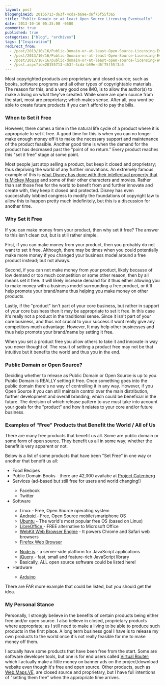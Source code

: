 ```yaml
---
layout: post
blogengineid: 20155713-d63f-4cda-b69e-d6f75f55f3a5
title: "Public Domain or at least Open Source Licensing Eventually"
date: 2013-10-16 05:35:00 -0500
comments: true
published: true
categories: ["blog", "archives"]
tags: ["Inspiration"]
redirect_from: 
  - /post/2013/10/16/Public-Domain-or-at-least-Open-Source-Licensing-Eventually.aspx
  - /post/2013/10/16/Public-Domain-or-at-least-Open-Source-Licensing-Eventually
  - /post/2013/10/16/public-domain-or-at-least-open-source-licensing-eventually
  - /post.aspx?id=20155713-d63f-4cda-b69e-d6f75f55f3a5
---
```

<!-- more -->

Most copyrighted products are proprietary and closed source; such as books, software programs and all other types of copyrightable materials. The reason for this, and a very good one IMO, is to allow the author(s) to make a living on what they've created. While some are open source from the start, most are proprietary; which makes sense. After all, you wont be able to create future products if you can't afford to pay the bills.
<h3>When to Set it Free</h3>

However, there comes a time in the natural life cycle of a product where it is appropriate to set it free. A good time for this is when you can no longer make enough money off it to make the necessary support and maintenance of the product feasible. Another good time is when the demand for the product has decreased past the "point of no return." Every product reaches this "set it free" stage at some point.

Most people just stop selling a product, but keep it closed and proprietary; thus depriving the world of any further innovations. An extremely famous example of this is <a href="http://www.youtube.com/watch?v=_L3Dcs8k-Is&amp;list=PL507149DA74F55812&amp;index=9">what Disney has done with their intellectual property that is Mickey Mouse</a> and some of their other characters and movies. Rather than set those free for the world to benefit from and further innovate and create with, they keep it closed and protected. Disney has even successfully lobbied congress to modify the foundations of copyright law to allow this to happen pretty much indefinitely, but this is a discussion for another time.
<h3>Why Set it Free</h3>

If you can make money from your product, then why set it free? The answer to this isn't clean cut, but is still rather simple.

First, if you can make money from your product, then you probably do not want to set it free. Although, there may be times when you could potentially make more money if you changed your business model around a free product instead; but not always.

Second, if you can not make money from your product, likely because of low demand or too much competition or some other reason, then by all means set it free. It will likely increase demand for it thus either allowing you to make money with a business model surrounding a free product, or it'll help promote your brand/name thus helping you make money on other products.

Lastly, if the "product" isn't part of your core business, but rather in support of your core business then it may be appropriate to set it free. In this case it's really not a product in the traditional sense. Since it isn't part of your core business, and thus not crucial to your success it wont really give any competitors much advantage. However, It may help other businesses and thus help promote your brand/name by setting it free.

When you set a product free you allow others to take it and innovate in way you never thought of. The result of setting a product free may not be that intuitive but it benefits the world and thus you in the end.
<h3>Public Domain or Open Source?</h3>

Deciding whether to release as Public Domain or Open Source is up to you. Public Domain is REALLY setting it free. Once something goes into the public domain there's no way of controlling it in any way. However, if you Open Source it you can still maintain control over the main distribution, further development and overall branding; which could be beneficial in the future. The decision of which release pattern to use must take into account your goals for the "product" and how it relates to your core and/or future business.
<h3>Examples of "Free" Products that Benefit the World / All of Us</h3>

There are many free products that benefit us all. Some are public domain or some form of open source. They benefit us all in some way; whether the benefit is very apparent or not.

Below is a list of some products that have been "Set Free" in one way or another that benefit us all:
<ul>
<li>Food Recipes</li>
<li>Public Domain Books - there are 42,000 availabe at <a href="http://www.gutenberg.org/">Project Gutenberg</a></li>
<li>Services (ad-based but still free for users and world changing!)</li>
<ul>
<li>Facebook</li>
<li>Twitter</li>
</ul>
<li>Software</li>
<ul>
<li>Linux - Free, Open Source operating system</li>
<li><a href="http://source.android.com/">Android </a>- Free, Open Source mobile/smartphone OS</li>
<li><a href="http://www.ubuntu.com/">Ubuntu</a> - The world's most popular free OS (based on Linux)</li>
<li><a href="http://www.libreoffice.org/">LibreOffice </a>- FREE alternative to Microsoft Office</li>
<li><a href="http://www.webkit.org/">WebKit Web Browser Engine</a> - It powers Chrome and Safari web browsers</li>
<li><a href="http://www.getfirefox.com">Firefox Web Browser</a></li>
</ul>
<ul>
<li><a href="http://nodejs.org/">Node.js</a> - a server-side platform for JavaScript applications</li>
<li><a href="http://jquery.com/">jQuery </a>- fast, small and feature-rich JavaScript library</li>
<li>Basically, ALL open source software could be listed here!</li>
</ul>
<li>Hardware</li>
<ul>
<li><a href="http://arduino.cc/">Arduino</a></li>
</ul>
</ul>

There are FAR more example that could be listed, but you should get the idea.
<h3>My Personal Stance</h3>

Personally, I strongly believe in the benefits of certain products being either free and/or open source. I also believe in closed, proprietary products where appropriate; as I still need to make a living to be able to produce such products in the first place. A long term business goal I have is to release my own products to the world once it's not really feasible for me to make money off them.

I actually have some products that have been free from the start. Some are software developer tools, but one is for end users called <a href="http://virtualrouter.codeplex.com/">Virtual Router</a>; which I actually make a little money on banner ads on the project/download website even though it's free and open source. Other products, such as <a href="https://simplovation.com/page/webmapsve.aspx">Web.Maps.VE</a>, are closed source and proprietary, but I have full intentions of "setting them free" when the appropriate time arrives.
